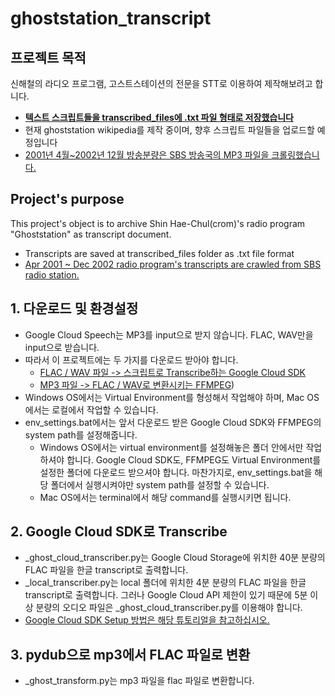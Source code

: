 # ghoststation_transcript

## 프로젝트 목적

신해철의 라디오 프로그램, 고스트스테이션의 전문을 STT로 이용하여 제작해보려고 합니다.

- **[텍스트 스크립트들을 transcribed_files에 .txt 파일 형태로 저장했습니다](./transcribed_files)**
- 현재 ghoststation wikipedia를 제작 중이며, 향후 스크립트 파일들을 업로드할 예정입니다
- [2001년 4월~2002년 12월 방송분량은 SBS 방송국의 MP3 파일을 크롤링했습니다.](./_ghost_sbs_crawler.py) 

## Project's purpose

This project's object is to archive Shin Hae-Chul(crom)'s radio program "Ghoststation" as transcript document.

* Transcripts are saved at transcribed_files folder as .txt file format
* [Apr 2001 ~ Dec 2002 radio program's transcripts are crawled from SBS radio station.](./_ghost_sbs_crawler.py)

## 1. 다운로드 및 환경설정

- Google Cloud Speech는 MP3를 input으로 받지 않습니다. FLAC, WAV만을 input으로 받습니다. 
- 따라서 이 프로젝트에는 두 가지를 다운로드 받아야 합니다.
  - [FLAC / WAV 파일 -> 스크립트로 Transcribe하는 Google Cloud SDK](https://cloud.google.com/sdk/docs/)
  - [MP3 파일 -> FLAC / WAV로 변환시키는 FFMPEG](https://trac.ffmpeg.org/wiki/CompilationGuide/macOS))
- Windows OS에서는 Virtual Environment를 형성해서 작업해야 하며, Mac OS에서는 로컬에서 작업할 수 있습니다. 
- env_settings.bat에서는 앞서 다운로드 받은 Google Cloud SDK와 FFMPEG의 system path를 설정해줍니다. 
  - Windows OS에서는 virtual environment를 설정해놓은 폴더 안에서만 작업하셔야 합니다. Google Cloud SDK도, FFMPEG도 Virtual Environment를 설정한 폴더에 다운로드 받으셔야 합니다. 마찬가지로, env_settings.bat을 해당 폴더에서 실행시켜야만 system path를 설정할 수 있습니다. 
  - Mac OS에서는 terminal에서 해당 command를 실행시키면 됩니다. 

## 2. Google Cloud SDK로 Transcribe

- _ghost_cloud_transcriber.py는 Google Cloud Storage에 위치한 40분 분량의 FLAC 파일을 한글 transcript로 출력합니다.
- _local_transcriber.py는 local 폴더에 위치한 4분 분량의 FLAC 파일을 한글 transcript로 출력합니다. 그러나 Google Cloud API 제한이 있기 때문에 5분 이상 분량의 오디오 파일은 _ghost_cloud_transcriber.py를 이용해야 합니다. 
- [Google Cloud SDK Setup 방법은 해당 튜토리얼을 참고하십시오.](https://www.youtube.com/watch?v=Ds-7D8d-FwA) 

## 3. pydub으로 mp3에서 FLAC 파일로 변환

- _ghost_transform.py는 mp3 파일을 flac 파일로 변환합니다. 

